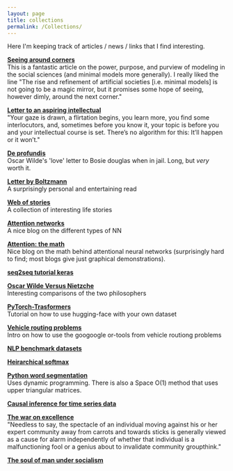 ```yaml
---
layout: page
title: collections
permalink: /Collections/
---
```


Here I'm keeping track of articles / news / links that I find interesting.

[**Seeing around corners**](https://www.theatlantic.com/magazine/archive/2002/04/seeing-around-corners/302471/) <br/>
This is a fantastic article on the power, purpose, and purview of modeling in the social sciences (and minimal models more generally). I really liked the line "The rise and refinement of artificial societies [i.e. minimal models] is not going to be a magic mirror, but it promises some hope of seeing, however dimly, around the next corner."


[**Letter to an aspiring intellectual**](https://www.firstthings.com/article/2018/05/letter-to-an-aspiring-intellectual) <br/>
"Your gaze is drawn, a flirtation begins, you learn more, you find some interlocutors, and, sometimes before you know it, your topic is before you and your intellectual course is set. There’s no algorithm for this: It’ll happen or it won’t."


[**De profundis**](https://www.gutenberg.org/files/921/921-h/921-h.htm) <br/> Oscar Wilde's 'love' letter to Bosie douglas when in jail. Long, but _very_ worth it.

[**Letter by Boltzmann**](https://homepage.univie.ac.at/Walter.Kutschera/Boltzmann_Reise%20ins%20Eldorado_English%20translation.pdf) <br/> A surprisingly personal and entertaining read


[**Web of stories**](https://www.webofstories.com/) <br/> A collection of interesting life stories

[**Attention networks**](https://skymind.ai/wiki/attention-mechanism-memory-network#rnn) <br/> A nice blog on the different types of NN


[**Attention: the math**](https://srome.github.io/Understanding-Attention-in-Neural-Networks-Mathematically/) <br/>  Nice blog on the math behind attentional neural networks (surprisingly hard to find; most blogs give just graphical demonstrations).

[**seq2seq tutorial keras**](https://machinelearningmastery.com/encoder-decoder-attention-sequence-to-sequence-prediction-keras/) 

[**Oscar Wilde Versus Nietzche**](https://philosophynow.org/issues/94/The_Twin_Souls_of_Oscar_Wilde_and_Friedrich_Nietzsche) <br/> Interesting comparisons of the two philosophers


[**PyTorch-Trasformers**](https://medium.com/@nikhil.utane/running-pytorch-transformers-on-custom-datasets-717fd9e10fe2) <br/> Tutorial on how to use hugging-face with your own dataset


[**Vehicle routing problems**](https://developers.google.com/optimization/routing) <br/> Intro on how to use the googoogle or-tools from vehicle routiong problems


[**NLP benchmark datasets**](https://machinelearningmastery.com/datasets-natural-language-processing/) 

[**Heirarchical softmax**](https://yinwenpeng.wordpress.com/2013/09/26/hierarchical-softmax-in-neural-network-language-model/) 


[**Python word segmentation**](http://www.grantjenks.com/docs/wordsegment/) <br/> Uses dynamic programming. There is also a Space O(1) method that uses upper triangular matrices.

[**Causal inference for time series data**](https://towardsdatascience.com/inferring-causality-in-time-series-data-b8b75fe52c46)


[**The war on excellence**](https://www.edge.org/response-detail/23879) <br/> "Needless to say, the spectacle of an individual moving against his or her expert community away from carrots and towards sticks is generally viewed as a cause for alarm independently of whether that individual is a malfunctioning fool or a genius about to invalidate community groupthink."


[**The soul of man under socialism**](https://www.marxists.org/reference/archive/wilde-oscar/soul-man/)
